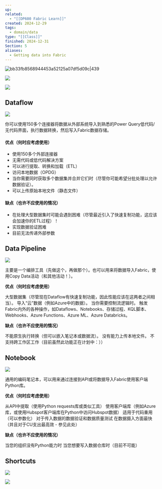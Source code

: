 ```yaml
---
up: 
related:
  - "[[DP600 Fabric Learn]]"
created: 2024-12-29
tags:
  - domain/data
type: "[[Class]]"
finished: 2024-12-31
Section: 5
aliases:
  - Getting data into Fabric
---
```


![bb33fb8568944453a52125a07df5d09c|439](https://s1.vika.cn/space/2024/12/29/bb33fb8568944453a52125a07df5d09c)

![](https://s1.vika.cn/space/2024/12/29/19dcc882452d4002b16266361a33afea)

![](https://s1.vika.cn/space/2024/12/29/41ecf19fbe7547c49f309d8fcfbe08d6)

## Dataflow

![](https://s1.vika.cn/space/2024/12/29/04a4b2275cdf436496e5055a94caccaa)

你可以使用150多个连接器将数据从外部系统导入到熟悉的Power Query低代码/无代码界面，执行数据转换，然后写入Fabric数据存储。

#### 优点（何时应考虑使用）

- 使用150多个外部连接器
- 无需代码或低代码解决方案
- 可以进行提取、转换和加载（ETL）
- 访问本地数据（OPDG）
- 当你需要同时获取多个数据集并合并它们时（尽管你可能希望分批处理以允许数据验证）。
- 可以上传原始本地文件（静态文件）

#### 缺点（也许不应使用的情况）

- 在处理大型数据集时可能会遇到困难（尽管最近引入了快速复制功能，这应该会加速你的ETL过程）！
- 实现数据验证困难
- 目前无法传递外部参数


## Data Pipeline

![](https://s1.vika.cn/space/2024/12/31/c7a4712a81fb48f5874b1f5abaac5805)

主要是一个编排工具（先做这个，再做那个）。也可以用来将数据导入Fabric，使用Copy Data活动（和其他活动！）。

**优点（何时应考虑使用）**

大型数据集（尽管现在Dataflow有快速复制功能，因此性能应该在这两者之间相当）。
导入“云”数据（例如Azure中的数据）。
当你需要控制流逻辑时。
触发Fabric内外的各种操作，如Dataflows、Notebooks、存储过程、KQL脚本、Webhooks、Azure Functions、Azure ML、Azure Databricks。

**缺点（也许不应使用的情况）**

不能原生执行转换（但可以嵌入笔记本或数据流）。
没有能力上传本地文件。
不支持跨工作区工作（目前虽然此功能正在计划中：））


## Notebook

![](https://s1.vika.cn/space/2024/12/31/92ecec19a1114fa98cefee2114070400)

通用的编码笔记本，可以用来通过连接到API或将数据导入Fabric使用客户端Python库。

**优点（何时应考虑使用）**

从API中提取（使用Python requests库或类似工具）
使用客户端库（例如Azure库，或使用Hubspot客户端库在Python中访问Hubspot数据）
适用于代码重用（可以参数化）
对于传入数据的数据验证和数据质量测试
在数据摄入方面最快（并且对于CU支出最高效 - 参见此处）

**缺点（也许不应使用的情况）**

当您的组织没有Python能力时
当您想要写入数据仓库时（目前不可能）

## Shortcuts

![](https://s1.vika.cn/space/2024/12/31/9b208e3886b048fb8563176c7b194b5b)



![](https://s1.vika.cn/space/2024/12/31/b067d032bb694c409412def7908a3610)


